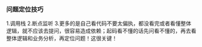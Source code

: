 ### 问题定位技巧

1.调用栈
2.断点监听
3.更多的是自己看代码不要太偏执，都没看完或者看懂整体逻辑，就不应该去提问，很容易造成依赖；起码看不懂的话先问看不懂的，再去看整体逻辑和业务分析，再定位问题！这很关键！

